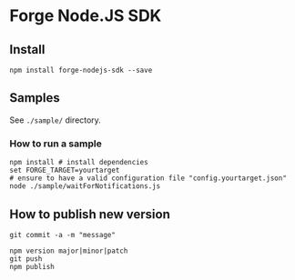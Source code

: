 ﻿# Forge Node.JS SDK

## Install

    npm install forge-nodejs-sdk --save

## Samples

See `./sample/` directory.

### How to run a sample

    npm install # install dependencies
    set FORGE_TARGET=yourtarget
    # ensure to have a valid configuration file "config.yourtarget.json" 
    node ./sample/waitForNotifications.js

## How to publish new version

    git commit -a -m "message"

    npm version major|minor|patch
    git push
    npm publish

